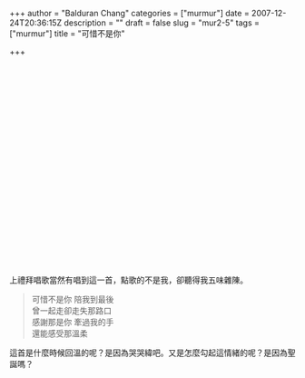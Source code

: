 +++
author = "Balduran Chang"
categories = ["murmur"]
date = 2007-12-24T20:36:15Z
description = ""
draft = false
slug = "mur2-5"
tags = ["murmur"]
title = "可惜不是你"

+++


<object height="355" width="425"><param name="movie" value="http://www.youtube.com/v/cK2cPgzLCbg&rel=1"></param><param name="wmode" value="transparent"></param><embed height="355" src="http://www.youtube.com/v/cK2cPgzLCbg&rel=1" type="application/x-shockwave-flash" width="425" wmode="transparent"></embed></object>

上禮拜唱歌當然有唱到這一首，點歌的不是我，卻聽得我五味雜陳。

> 可惜不是你 陪我到最後  
>  曾一起走卻走失那路口  
>  感謝那是你 牽過我的手  
>  還能感受那溫柔

這首是什麼時候回溫的呢？是因為哭哭緯吧。又是怎麼勾起這情緒的呢？是因為聖誕嗎？

